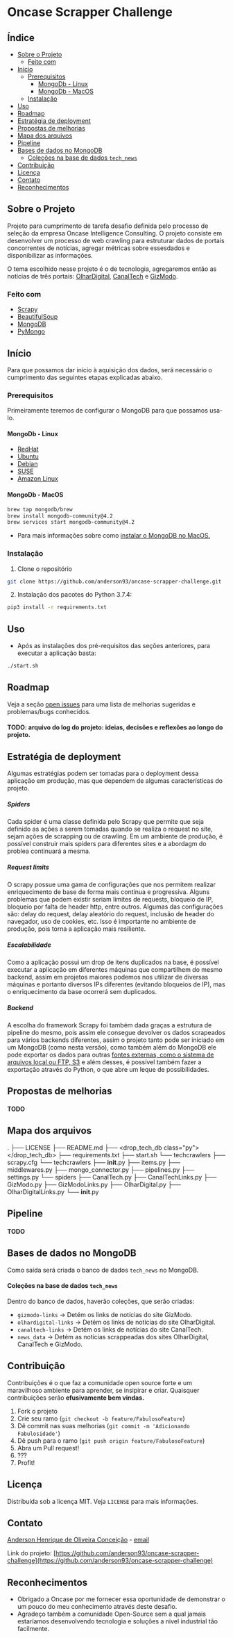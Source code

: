 # Oncase Scrapper Challenge
<!-- ÍNDICE -->
## Índice

* [Sobre o Projeto](#sobre-o-projeto)
    * [Feito com](#feito-com)
* [Início](#início)
    * [Prerequisitos](#prerequisitos)
        * [MongoDb - Linux](#mongodb---linux)
        * [MongoDb - MacOS](#mongodb---macos)
    * [Instalação](#instalação)
* [Uso](#uso)
* [Roadmap](#roadmap)
* [Estratégia de deployment](#estratégia-de-deployment)
* [Propostas de melhorias](#propostas-de-melhorias)
* [Mapa dos arquivos](#mapa-dos-arquivos)
* [Pipeline](#pipeline)
* [Bases de dados no MongoDB](#bases-de-dados-no-mongodb)
    * [Coleções na base de dados `tech_news`](#coleções-na-base-de-dados-tech_news)
* [Contribuição](#contribuição)
* [Licença](#licença)
* [Contato](#contato)
* [Reconhecimentos](#reconhecimentos)



<!-- SOBRE O PROJETO -->
## Sobre o Projeto

Projeto para cumprimento de tarefa desafio definida pelo processo de seleção da empresa Oncase Intelligence Consulting. O projeto consiste em desenvolver um processo de web crawling para estruturar dados de portais concorrentes de notícias, agregar métricas sobre essesdados e disponibilizar as informações. 

O tema escolhido nesse projeto é o de tecnologia, agregaremos então as notícias de três portais: [OlharDigital](https://olhardigital.com.br), [CanalTech](https://canaltech.com.br) e [GizModo](https://gizmodo.uol.com.br).

### Feito com

* [Scrapy](https://scrapy.org/)
* [BeautifulSoup](https://www.crummy.com/software/BeautifulSoup/bs4/doc/)
* [MongoDB](https://www.mongodb.org)
* [PyMongo](https://api.mongodb.com/python/current/)


<!-- INÍCIO -->
## Início

Para que possamos dar início à aquisição dos dados, será necessário o cumprimento das seguintes etapas explicadas abaixo.

### Prerequisitos

Primeiramente teremos de configurar o MongoDB para que possamos usa-lo.

#### MongoDb - Linux

- [RedHat](https://docs.mongodb.com/manual/tutorial/install-mongodb-on-red-hat/)
- [Ubuntu](https://docs.mongodb.com/manual/tutorial/install-mongodb-on-ubuntu/)
- [Debian](https://docs.mongodb.com/manual/tutorial/install-mongodb-on-debian/)
- [SUSE](https://docs.mongodb.com/manual/tutorial/install-mongodb-on-suse/)
- [Amazon Linux](https://docs.mongodb.com/manual/tutorial/install-mongodb-on-amazon/)

#### MongoDb - MacOS
```sh
brew tap mongodb/brew
brew install mongodb-community@4.2
brew services start mongodb-community@4.2
```
- Para mais informações sobre como [instalar o MongoDB no MacOS.](https://docs.mongodb.com/manual/tutorial/install-mongodb-on-os-x/)

### Instalação
 
1. Clone o repositório
```sh
git clone https://github.com/anderson93/oncase-scrapper-challenge.git
```
2. Instalação dos pacotes do Python 3.7.4:
```sh
pip3 install -r requirements.txt
```

<!-- EXEMPLOS DE USO -->
## Uso
- Após as instalações dos pré-requisitos das seções anteriores, para executar a aplicação basta:
```sh
./start.sh
```

<!-- ROADMAP -->
## Roadmap

Veja a seção [open issues](https://github.com/anderson93/oncase-scrapper-challenge/issues) para uma lista de melhorias sugeridas e problemas/bugs conhecidos.

#### TODO: arquivo do log do projeto: ideias, decisões e reflexões ao longo do projeto.

<!-- DEPLOYMENT -->
## Estratégia de deployment

Algumas estratégias podem ser tomadas para o deployment dessa aplicação em produção, mas que dependem de algumas características do projeto. 

##### Spiders

Cada spider é uma classe definida pelo Scrapy que permite que seja definido as ações a serem tomadas quando se realiza o request no site, sejam ações de scrapping ou de crawling. Em um ambiente de produção, é possível construir mais spiders para diferentes sites e a abordagm do problea continuará a mesma.

##### Request limits

O scrapy possue uma gama de configurações que nos permitem realizar enriquecimento de base de forma mais contínua e progressiva. Alguns problemas que podem existir seriam limites de requests, bloqueio de IP, bloqueio por falta de header http, entre outros. Algumas das configurações são: delay do request, delay aleatório do request, inclusão de header do navegador, uso de cookies, etc. Isso é importante no ambiente de produção, pois torna a aplicação mais resiliente.

##### Escalabilidade

Como a aplicação possui um drop de itens duplicados na base, é possível executar a aplicação em diferentes máquinas que compartilhem do mesmo backend, assim em projetos maiores podemos nos utilizar de diversas máquinas e portanto diversos IPs diferentes (evitando bloqueios de IP), mas o enriquecimento da base ocorrerá sem duplicados.

##### Backend

A escolha do framework Scrapy foi também dada graças a estrutura de pipeline do mesmo, pois assim ele consegue devolver os dados scrapeados para vários backends diferentes, assim o projeto tanto pode ser iniciado em um MongoDB (como nesta versão), como também além do MongoDB ele pode exportar os dados para outras [fontes externas, como o sistema de arquivos local ou FTP, S3](https://docs.scrapy.org/en/latest/topics/feed-exports.html) e além desses, é possível também fazer a exportação através do Python, o que abre um leque de possibilidades.

<!-- ENHANCEMENTS -->
## Propostas de melhorias
#### TODO
<!-- CODEMAP -->
## Mapa dos arquivos
.
├── LICENSE
├── README.md
├── <drop_tech_db class="py"></drop_tech_db>
├── requirements.txt
├── start.sh
└── techcrawlers
    ├── scrapy.cfg
    └── techcrawlers
        ├── __init__.py
        ├── items.py
        ├── middlewares.py
        ├── mongo_connector.py
        ├── pipelines.py
        ├── settings.py
        └── spiders
            ├── CanalTech.py
            ├── CanalTechLinks.py
            ├── GizModo.py
            ├── GizModoLinks.py
            ├── OlharDigital.py
            ├── OlharDigitalLinks.py
            └── __init__.py

<!-- WORFLOW -->
## Pipeline
#### TODO
<!-- DATABASES -->
## Bases de dados no MongoDB
Como saída será criada o banco de dados ``tech_news`` no MongoDB.
<!-- COLLECTIONS -->
#### Coleções na base de dados `tech_news`
Dentro do banco de dados, haverão coleções, que serão criadas:
* ``gizmodo-links`` -> Detém os links de notícias do site GizModo.
* ``olhardigital-links`` -> Detém os links de notícias do site OlharDigital.
* ``canaltech-links`` -> Detém os links de notícias do site CanalTech.
* ``news_data`` -> Detém as notícias scrappeadas dos sites OlharDigital, CanalTech e GizModo.

<!-- CONTRIBUIÇÃO -->
## Contribuição

Contribuições é o que faz a comunidade open source forte e um maravilhoso ambiente para aprender, se insipirar e criar. Quaisquer contribuições serão **efusivamente bem vindas.**

1. Fork o projeto
2. Crie seu ramo (`git checkout -b feature/FabulosoFeature`)
3. Dê commit nas suas melhorias (`git commit -m 'Adicionando Fabulosidade'`)
4. Dê push para o ramo (`git push origin feature/FabulosoFeature`)
5. Abra um Pull request!
6. ???
7. Profit!

<!-- LICENÇA -->
## Licença

Distribuída sob a licença MIT. Veja `LICENSE` para mais informações.

<!-- CONTATO -->
## Contato

[Anderson Henrique de Oliveira Conceição](https://www.linkedin.com/in/anderson-hoc/) - [email](mailto:anderson93@gmail.com)

Link do projeto: [https://github.com/anderson93/oncase-scrapper-challenge](https://github.com/anderson93/oncase-scrapper-challenge)

<!-- RECONHECIMENTOS -->
## Reconhecimentos

* Obrigado a Oncase por me fornecer essa oportunidade de demonstrar o um pouco do meu conhecimento através deste desafio.
* Agradeço também a comunidade Open-Source sem a qual jamais estaríamos desenvolvendo tecnologia e soluções a nivel industrial tão facilmente.


<!-- MARKDOWN LINKS & IMAGES -->
<!-- https://www.markdownguide.org/basic-syntax/#reference-style-links -->
[linkedin-shield]: https://img.shields.io/badge/-LinkedIn-black.svg?style=flat-square&logo=linkedin&colorB=555
[linkedin-url]: https://www.linkedin.com/in/anderson-hoc/